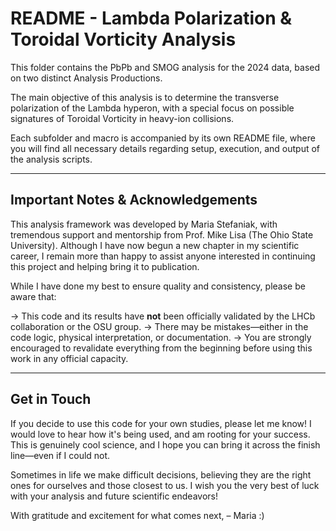 README - Lambda Polarization & Toroidal Vorticity Analysis
============================================================

This folder contains the PbPb and SMOG analysis for the 2024 data,
based on two distinct Analysis Productions.

The main objective of this analysis is to determine the transverse
polarization of the Lambda hyperon, with a special focus on possible
signatures of Toroidal Vorticity in heavy-ion collisions.

Each subfolder and macro is accompanied by its own README file,
where you will find all necessary details regarding setup, execution,
and output of the analysis scripts.

---------------------------------------
Important Notes & Acknowledgements
---------------------------------------

This analysis framework was developed by Maria Stefaniak, with
tremendous support and mentorship from Prof. Mike Lisa (The Ohio State
University). Although I have now begun a new chapter in my scientific
career, I remain more than happy to assist anyone interested in 
continuing this project and helping bring it to publication.

While I have done my best to ensure quality and consistency, please
be aware that:

→ This code and its results have **not** been officially validated
   by the LHCb collaboration or the OSU group.
→ There may be mistakes—either in the code logic, physical 
   interpretation, or documentation.
→ You are strongly encouraged to revalidate everything from the
   beginning before using this work in any official capacity.

---------------------------------------
Get in Touch
---------------------------------------

If you decide to use this code for your own studies, please let me know!
I would love to hear how it's being used, and am rooting for your success.
This is genuinely cool science, and I hope you can bring it across 
the finish line—even if I could not.

Sometimes in life we make difficult decisions, believing they are the
right ones for ourselves and those closest to us. I wish you the very
best of luck with your analysis and future scientific endeavors!

With gratitude and excitement for what comes next,
– Maria :)
